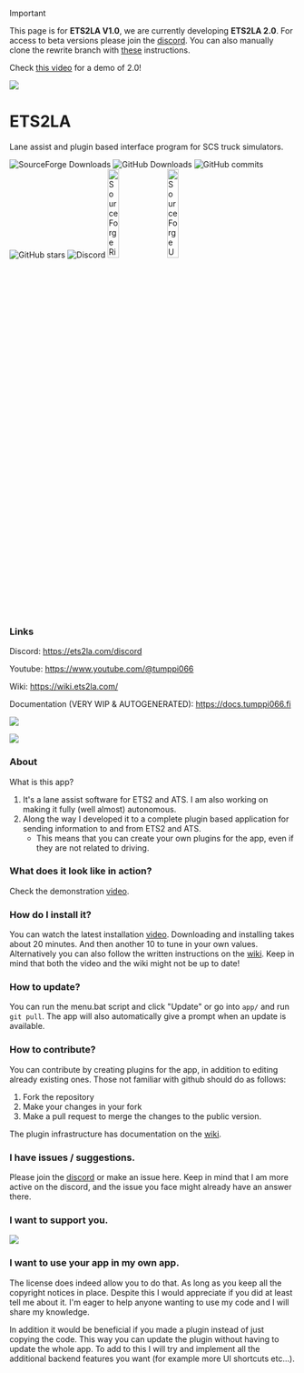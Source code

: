 > [!IMPORTANT]  
> This page is for **ETS2LA V1.0**, we are currently developing **ETS2LA 2.0**. For access to beta versions please join the [discord](https://ets2la.com/discord). You can also manually clone the rewrite branch with [these](https://ets2la.github.io/documentation/installation/beta-1/) instructions.
>
> Check [this video](https://www.youtube.com/watch?v=EgZp05tA5ks) for a demo of 2.0!

![](assets/markdownLogo.png)

# ETS2LA
Lane assist and plugin based interface program for SCS truck simulators.

<img alt="SourceForge Downloads" src="https://img.shields.io/sourceforge/dt/eurotrucksimulator2-laneassist?style=for-the-badge&logo=Sourceforge&label=SourceForge%20Downloads">
<img alt="GitHub Downloads" src="https://img.shields.io/github/downloads/Tumppi066/Euro-Truck-Simulator-2-Lane-Assist/total?style=for-the-badge&logo=Github&label=Github%20Downloads">
<img alt="GitHub commits" src="https://img.shields.io/github/commit-activity/m/ETS2LA/Euro-Truck-Simulator-2-Lane-Assist/rewrite?style=for-the-badge&logo=Github">
<img alt="GitHub stars" src="https://img.shields.io/github/stars/Tumppi066/Euro-Truck-Simulator-2-Lane-Assist?style=for-the-badge&logo=github&label=Github%20Stars">
<img alt="Discord" src="https://img.shields.io/discord/1120719484982939790?style=for-the-badge&logo=discord">

<img alt="SourceForge Rising Star" style="width:20%" src="https://sourceforge.net/cdn/syndication/badge_img/3718449/oss-rising-star-white?achievement=oss-rising-star&r=https://sourceforge.net/p/eurotrucksimulator2-laneassist/admin/files-sf/badges">
<img alt="SourceForge Users Love Us" style="width:20%" src="https://sourceforge.net/cdn/syndication/badge_img/3718449/oss-users-love-us-white?&r=https://sourceforge.net/p/eurotrucksimulator2-laneassist/admin/files-sf/badges">

### Links

Discord: https://ets2la.com/discord

Youtube: https://www.youtube.com/@tumppi066

Wiki: https://wiki.ets2la.com/

Documentation (VERY WIP & AUTOGENERATED): https://docs.tumppi066.fi

[![](https://ko-fi.com/img/githubbutton_sm.svg)](https://ko-fi.com/E1E1NOC3P)

[![](https://a.fsdn.com/con/app/sf-download-button)](https://sourceforge.net/projects/eurotrucksimulator2-laneassist/files/latest/download)


### About

What is this app?
1. It's a lane assist software for ETS2 and ATS. I am also working on making it fully (well almost) autonomous.
2. Along the way I developed it to a complete plugin based application for sending information to and from ETS2 and ATS.
    - This means that you can create your own plugins for the app, even if they are not related to driving.


### What does it look like in action?

Check the demonstration [video](https://www.youtube.com/watch?v=RAe3EcKyyBw).


### How do I install it?

You can watch the latest installation [video](https://www.youtube.com/watch?v=0pic0rzjvik&t=1s). Downloading and installing takes about 20 minutes. And then another 10 to tune in your own values.
Alternatively you can also follow the written instructions on the [wiki](https://wiki.ets2la.com/). Keep in mind that both the video and the wiki might not be up to date!


### How to update?

You can run the menu.bat script and click "Update" or go into `app/` and run `git pull`.
The app will also automatically give a prompt when an update is available.


### How to contribute?

You can contribute by creating plugins for the app, in addition to editing already existing ones.
Those not familiar with github should do as follows:
1. Fork the repository
2. Make your changes in your fork
3. Make a pull request to merge the changes to the public version.

The plugin infrastructure has documentation on the [wiki](https://wiki.ets2la.com/).


### I have issues / suggestions.

Please join the [discord](https://ets2la.com/discord) or make an issue here. Keep in mind that I am more active on the discord, and the issue you face might already have an answer there. 


### I want to support you.

[![](https://ko-fi.com/img/githubbutton_sm.svg)](https://ko-fi.com/E1E1NOC3P)


### I want to use your app in my own app.

The license does indeed allow you to do that. As long as you keep all the copyright notices in place. Despite this I would appreciate if you did at least tell me about it. I'm eager to help anyone wanting to use my code and I will share my knowledge.

In addition it would be beneficial if you made a plugin instead of just copying the code. This way you can update the plugin without having to update the whole app.
To add to this I will try and implement all the additional backend features you want (for example more UI shortcuts etc...).

